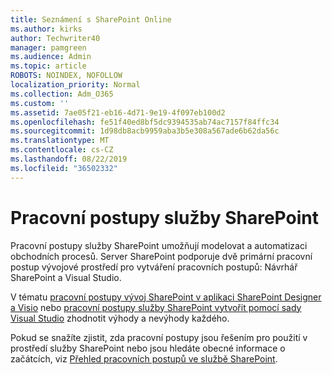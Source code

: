 ```yaml
---
title: Seznámení s SharePoint Online
ms.author: kirks
author: Techwriter40
manager: pamgreen
ms.audience: Admin
ms.topic: article
ROBOTS: NOINDEX, NOFOLLOW
localization_priority: Normal
ms.collection: Adm_O365
ms.custom: ''
ms.assetid: 7ae05f21-eb16-4d71-9e19-4f097eb100d2
ms.openlocfilehash: fe51f40ed8bf5dc9394535ab74ac7157f84ffc34
ms.sourcegitcommit: 1d98db8acb9959aba3b5e308a567ade6b62da56c
ms.translationtype: MT
ms.contentlocale: cs-CZ
ms.lasthandoff: 08/22/2019
ms.locfileid: "36502332"
---
```

# <a name="workflows-in-sharepoint"></a>Pracovní postupy služby SharePoint

Pracovní postupy služby SharePoint umožňují modelovat a automatizaci obchodních procesů. Server SharePoint podporuje dvě primární pracovní postup vývojové prostředí pro vytváření pracovních postupů: Návrhář SharePoint a Visual Studio. 

V tématu [pracovní postupy vývoj SharePoint v aplikaci SharePoint Designer a Visio](https://docs.microsoft.com/sharepoint/dev/general-development/develop-sharepoint-workflows-using-visual-studio) nebo [pracovní postupy služby SharePoint vytvořit pomocí sady Visual Studio](https://docs.microsoft.com/sharepoint/dev/general-development/develop-sharepoint-workflows-using-visual-studio) zhodnotit výhody a nevýhody každého. 

Pokud se snažíte zjistit, zda pracovní postupy jsou řešením pro použití v prostředí služby SharePoint nebo jsou hledáte obecné informace o začátcích, viz [Přehled pracovních postupů ve službě SharePoint](https://docs.microsoft.com/sharepoint/dev/general-development/get-started-with-workflows-in-sharepoint#overview-of-workflows-in-sharepoint).